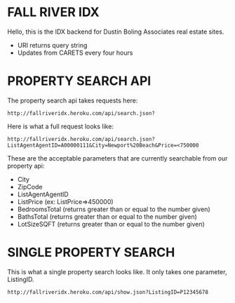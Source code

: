 # FALL RIVER IDX
Hello, this is the IDX backend for Dustin Boling Associates real estate sites.

- URI returns query string
- Updates from CARETS every four hours

# PROPERTY SEARCH API
The property search api takes requests here:

```
http://fallriveridx.heroku.com/api/search.json?
```

Here is what a full request looks like:

```
http://fallriveridx.heroku.com/api/search.json?ListAgentAgentID=A00000111&City=Newport%20Beach&Price=<750000
```

These are the acceptable parameters that are currently searchable from our property api:
* City
* ZipCode
* ListAgentAgentID
* ListPrice (ex: ListPrice=>450000)
* BedroomsTotal (returns greater than or equal to the number given)
* BathsTotal (returns greater than or equal to the number given)
* LotSizeSQFT (returns greater than or equal to the number given)

# SINGLE PROPERTY SEARCH
This is what a single property search looks like. It only takes one parameter, ListingID.

```
http://fallriveridx.heroku.com/api/show.json?ListingID=P12345678
```
